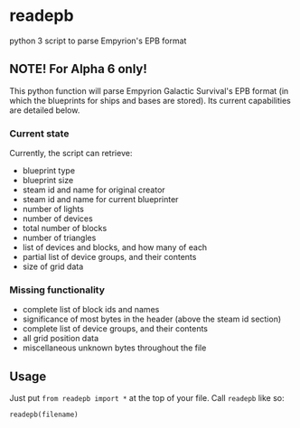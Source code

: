 # readepb

python 3 script to parse Empyrion's EPB format

## NOTE! For Alpha 6 only!

This python function will parse Empyrion Galactic Survival's EPB format (in which the blueprints for ships and bases are stored). Its current capabilities are detailed below.

### Current state

Currently, the script can retrieve:

* blueprint type
* blueprint size
* steam id and name for original creator
* steam id and name for current blueprinter
* number of lights
* number of devices
* total number of blocks
* number of triangles
* list of devices and blocks, and how many of each
* partial list of device groups, and their contents
* size of grid data

### Missing functionality

* complete list of block ids and names
* significance of most bytes in the header (above the steam id section)
* complete list of device groups, and their contents
* all grid position data
* miscellaneous unknown bytes throughout the file

## Usage

Just put `from readepb import *` at the top of your file. Call `readepb` like so:

`readepb(filename)`
